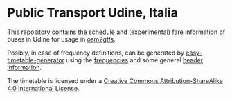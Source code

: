 # Public Transport Udine, Italia

This repository contains the [schedule](timetable.json) and (experimental) [fare](fares.json) information
of buses in Udine for usage in [osm2gtfs](https://github.com/grote/osm2gtfs).

Posibly, in case of frequency definitions, can be generated by [easy-timetable-generator](https://github.com/mapanica/easy-timetable-generator)
using the [frequencies](frequencies.csv) and some general [header information](header.json).

The timetable is licensed under a
[Creative Commons Attribution-ShareAlike 4.0 International License](LICENSE.md).
